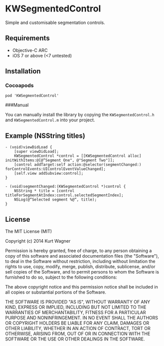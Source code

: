 # KWSegmentedControl

Simple and customisable segmentation controls.

## Requirements

- Objective-C ARC
- iOS 7 or above (<7 untested)

## Installation
### Cocoapods

    pod 'KWSegmentedControl'

###Manual

You can manually install the library by copying the `KWSegmentedControl.h` and `KWSegmentedControl.m` into your project.

## Example (NSString titles)

    - (void)viewDidLoad {
        [super viewDidLoad];
        KWSegmentedControl *control = [[KWSegmentedControl alloc] initWithItems:@[@“Segment One", @"Segment Two"]];
        [control addTarget:self action:@selector(segmentChanged:) forControlEvents:UIControlEventValueChanged];
        [self.view addSubview:control];
    }

    - (void)segmentChanged:(KWSegmentedControl *)control {
	    NSString * title = [control titleForSegmentAtIndex:control.selectedSegmentIndex];
        NSLog(@“Selected segment %@“, title);
    }

## License

The MIT License (MIT)

Copyright (c) 2014 Kurt Wagner

Permission is hereby granted, free of charge, to any person obtaining a copy
of this software and associated documentation files (the "Software"), to deal
in the Software without restriction, including without limitation the rights
to use, copy, modify, merge, publish, distribute, sublicense, and/or sell
copies of the Software, and to permit persons to whom the Software is
furnished to do so, subject to the following conditions:

The above copyright notice and this permission notice shall be included in all
copies or substantial portions of the Software.

THE SOFTWARE IS PROVIDED "AS IS", WITHOUT WARRANTY OF ANY KIND, EXPRESS OR
IMPLIED, INCLUDING BUT NOT LIMITED TO THE WARRANTIES OF MERCHANTABILITY,
FITNESS FOR A PARTICULAR PURPOSE AND NONINFRINGEMENT. IN NO EVENT SHALL THE
AUTHORS OR COPYRIGHT HOLDERS BE LIABLE FOR ANY CLAIM, DAMAGES OR OTHER
LIABILITY, WHETHER IN AN ACTION OF CONTRACT, TORT OR OTHERWISE, ARISING FROM,
OUT OF OR IN CONNECTION WITH THE SOFTWARE OR THE USE OR OTHER DEALINGS IN THE
SOFTWARE.

